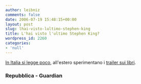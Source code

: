 ```yaml
---
author: leibniz
comments: false
date: 2006-07-19 15:48:15+00:00
layout: post
slug: lhai-visto-lultimo-stephen-king
title: L'hai visto l'ultimo Stephen King?
wordpress_id: 2260
categories:
- 'null'
---
```


[In Italia si legge poco](http://news.google.it/news/url?sa=t&ct=it/0-0&fp=44be1a8df14025aa&ei=-FO-ROvjN6qKwQHA26CxDQ&url=http%3A//www.repubblica.it/2006/07/sezioni/spettacoli_e_cultura/italiani-leggono-poco/italiani-leggono-poco/italiani-leggono-poco.html&cid=0), all'estero sperimentano i [trailer sui libri](http://books.guardian.co.uk/departments/generalfiction/story/0,,1821225,00.html).

### Repubblica - Guardian
